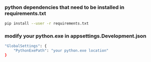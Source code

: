 ### python dependencies that need to be installed in requirements.txt

```bash
pip install --user -r requirements.txt
```

### modify your python.exe in appsettings.Development.json

```bash
"GlobalSettings": {
    "PythonExePath": "your python.exe location"
}
```

